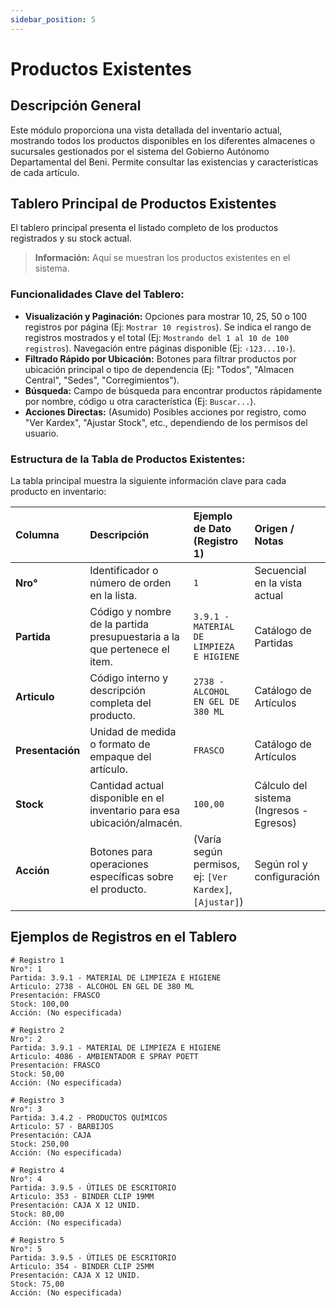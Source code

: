 ```yaml
---
sidebar_position: 5
---
```


# Productos Existentes

## Descripción General

Este módulo proporciona una vista detallada del inventario actual, mostrando todos los productos disponibles en los diferentes almacenes o sucursales gestionados por el sistema del Gobierno Autónomo Departamental del Beni. Permite consultar las existencias y características de cada artículo.

## Tablero Principal de Productos Existentes

El tablero principal presenta el listado completo de los productos registrados y su stock actual.

> **Información:** Aquí se muestran los productos existentes en el sistema.

### Funcionalidades Clave del Tablero:

*   **Visualización y Paginación:** Opciones para mostrar 10, 25, 50 o 100 registros por página (Ej: `Mostrar 10 registros`). Se indica el rango de registros mostrados y el total (Ej: `Mostrando del 1 al 10 de 100 registros`). Navegación entre páginas disponible (Ej: `‹123...10›`).
*   **Filtrado Rápido por Ubicación:** Botones para filtrar productos por ubicación principal o tipo de dependencia (Ej: "Todos", "Almacen Central", "Sedes", "Corregimientos").
*   **Búsqueda:** Campo de búsqueda para encontrar productos rápidamente por nombre, código u otra característica (Ej: `Buscar...`).
*   **Acciones Directas:** (Asumido) Posibles acciones por registro, como "Ver Kardex", "Ajustar Stock", etc., dependiendo de los permisos del usuario.

### Estructura de la Tabla de Productos Existentes:

La tabla principal muestra la siguiente información clave para cada producto en inventario:

| Columna        | Descripción                                                              | Ejemplo de Dato (Registro 1)                               | Origen / Notas                     |
| :------------- | :----------------------------------------------------------------------- | :--------------------------------------------------------- | :--------------------------------- |
| **Nro°**       | Identificador o número de orden en la lista.                             | `1`                                                        | Secuencial en la vista actual      |
| **Partida**    | Código y nombre de la partida presupuestaria a la que pertenece el item. | `3.9.1 - MATERIAL DE LIMPIEZA E HIGIENE`                   | Catálogo de Partidas             |
| **Articulo**   | Código interno y descripción completa del producto.                      | `2738 - ALCOHOL EN GEL DE 380 ML`                          | Catálogo de Artículos            |
| **Presentación** | Unidad de medida o formato de empaque del artículo.                    | `FRASCO`                                                   | Catálogo de Artículos            |
| **Stock**      | Cantidad actual disponible en el inventario para esa ubicación/almacén.  | `100,00`                                                   | Cálculo del sistema (Ingresos - Egresos) |
| **Acción**     | Botones para operaciones específicas sobre el producto.                  | (Varía según permisos, ej: `[Ver Kardex]`, `[Ajustar]`)    | Según rol y configuración        |

## Ejemplos de Registros en el Tablero

```plaintext
# Registro 1
Nro°: 1
Partida: 3.9.1 - MATERIAL DE LIMPIEZA E HIGIENE
Articulo: 2738 - ALCOHOL EN GEL DE 380 ML
Presentación: FRASCO
Stock: 100,00
Acción: (No especificada)

# Registro 2
Nro°: 2
Partida: 3.9.1 - MATERIAL DE LIMPIEZA E HIGIENE
Articulo: 4086 - AMBIENTADOR E SPRAY POETT
Presentación: FRASCO
Stock: 50,00
Acción: (No especificada)

# Registro 3
Nro°: 3
Partida: 3.4.2 - PRODUCTOS QUÍMICOS
Articulo: 57 - BARBIJOS
Presentación: CAJA
Stock: 250,00
Acción: (No especificada)

# Registro 4
Nro°: 4
Partida: 3.9.5 - ÚTILES DE ESCRITORIO
Articulo: 353 - BINDER CLIP 19MM
Presentación: CAJA X 12 UNID.
Stock: 80,00
Acción: (No especificada)

# Registro 5
Nro°: 5
Partida: 3.9.5 - ÚTILES DE ESCRITORIO
Articulo: 354 - BINDER CLIP 25MM
Presentación: CAJA X 12 UNID.
Stock: 75,00
Acción: (No especificada)